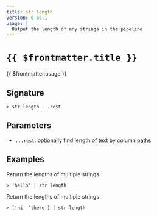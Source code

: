 ```yaml
---
title: str length
version: 0.66.1
usage: |
  Output the length of any strings in the pipeline
---
```


# <code>{{ $frontmatter.title }}</code>

<div style='white-space: pre-wrap;'>{{ $frontmatter.usage }}</div>

## Signature

```> str length ...rest```

## Parameters

 -  `...rest`: optionally find length of text by column paths

## Examples

Return the lengths of multiple strings
```shell
> 'hello' | str length
```

Return the lengths of multiple strings
```shell
> ['hi' 'there'] | str length
```
